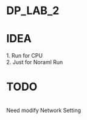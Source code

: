 # DP_LAB_2
<h1>IDEA</h1>
1. Run for CPU<br>
2. Just for Noraml Run<br>
<h1>TODO</h1>
<br> Need modify Network Setting<br>
